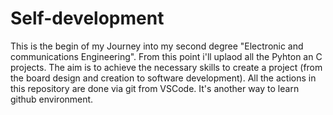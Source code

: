 # Self-development
This is the begin of my Journey into my second degree "Electronic and communications Engineering".
From this point i'll uplaod all the Pyhton an C projects.
The aim is to achieve the necessary skills to create a project (from the board design and creation to software development).
All the actions in this repository are done via git from VSCode. It's another way to learn github environment.
